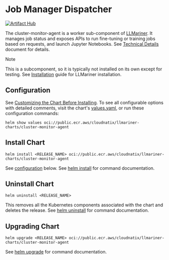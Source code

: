 # Job Manager Dispatcher

[![Artifact Hub](https://img.shields.io/endpoint?url=https://artifacthub.io/badge/repository/cluster-monitor-agent)](https://artifacthub.io/packages/search?repo=cluster-monitor-agent)

The cluster-monitor-agent is a worker sub-component of [LLMariner](https://github.com/llmariner/llmariner). It manages job status and exposes APIs to run fine-tuning or training jobs based on requests, and launch Jupyter Notebooks. See [Technical Details](https://llmariner.ai/docs/dev/architecture/) document for details.

> [!NOTE]
> This is a subcomponent, so it is typically not installed on its own except for testing. See [Installation](https://llmariner.ai/docs/setup/install/) guide for LLMariner installation.

## Configuration

See [Customizing the Chart Before Installing](https://helm.sh/docs/intro/using_helm/#customizing-the-chart-before-installing). To see all configurable options with detailed comments, visit the chart's [values.yaml](./values.yaml), or run these configuration commands:

```console
helm show values oci://public.ecr.aws/cloudnatix/llmariner-charts/cluster-monitor-agent
```

## Install Chart

```console
helm install <RELEASE_NAME> oci://public.ecr.aws/cloudnatix/llmariner-charts/cluster-monitor-agent
```

See [configuration](#configuration) below.
See [helm install](https://helm.sh/docs/helm/helm_install/) for command documentation.

## Uninstall Chart

```console
helm uninstall <RELEASE_NAME>
```

This removes all the Kubernetes components associated with the chart and deletes the release.
See [helm uninstall](https://helm.sh/docs/helm/helm_uninstall/) for command documentation.

## Upgrading Chart

```console
helm upgrade <RELEASE_NAME> oci://public.ecr.aws/cloudnatix/llmariner-charts/cluster-monitor-agent
```

See [helm upgrade](https://helm.sh/docs/helm/helm_upgrade/) for command documentation.
